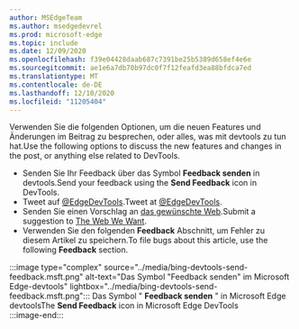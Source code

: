 ```yaml
---
author: MSEdgeTeam
ms.author: msedgedevrel
ms.prod: microsoft-edge
ms.topic: include
ms.date: 12/09/2020
ms.openlocfilehash: f39e04428daab687c7391be25b5389d658ef4e6e
ms.sourcegitcommit: ae1e6a7db70b97dc0f7f12feafd3ea88bfdca7ed
ms.translationtype: MT
ms.contentlocale: de-DE
ms.lasthandoff: 12/10/2020
ms.locfileid: "11205404"
---
```

<span data-ttu-id="eeacd-101">Verwenden Sie die folgenden Optionen, um die neuen Features und Änderungen im Beitrag zu besprechen, oder alles, was mit devtools zu tun hat.</span><span class="sxs-lookup"><span data-stu-id="eeacd-101">Use the following options to discuss the new features and changes in the post, or anything else related to DevTools.</span></span>  

*   <span data-ttu-id="eeacd-102">Senden Sie Ihr Feedback über das Symbol **Feedback senden** in devtools.</span><span class="sxs-lookup"><span data-stu-id="eeacd-102">Send your feedback using the **Send Feedback** icon in DevTools.</span></span>  
*   <span data-ttu-id="eeacd-103">Tweet auf [@EdgeDevTools][PostTweetEdgeDevTools].</span><span class="sxs-lookup"><span data-stu-id="eeacd-103">Tweet at [@EdgeDevTools][PostTweetEdgeDevTools].</span></span>  
*   <span data-ttu-id="eeacd-104">Senden Sie einen Vorschlag an [das gewünschte Web][TheWebWeWant].</span><span class="sxs-lookup"><span data-stu-id="eeacd-104">Submit a suggestion to [The Web We Want][TheWebWeWant].</span></span>  
*   <span data-ttu-id="eeacd-105">Verwenden Sie den folgenden **Feedback** Abschnitt, um Fehler zu diesem Artikel zu speichern.</span><span class="sxs-lookup"><span data-stu-id="eeacd-105">To file bugs about this article, use the following **Feedback** section.</span></span>  

:::image type="complex" source="../media/bing-devtools-send-feedback.msft.png" alt-text="Das Symbol "Feedback senden" im Microsoft Edge-devtools" lightbox="../media/bing-devtools-send-feedback.msft.png":::
   <span data-ttu-id="eeacd-107">Das Symbol " **Feedback senden** " in Microsoft Edge devtools</span><span class="sxs-lookup"><span data-stu-id="eeacd-107">The **Send Feedback** icon in Microsoft Edge DevTools</span></span>  
:::image-end:::  

<!-- links -->  

[PostTweetEdgeDevTools]: https://twitter.com/intent/tweet?text=@EdgeDevTools "@EdgeDevTools | Einen Tweet Posten"  

[EdgeDevToolsTwitterAccount]: https://twitter.com/EdgeDevTools "@EdgeDevTools Twitter-Konto"  

[GitHubMicrosoftDocsEdgeDeveloperNewIssue]: https://github.com/MicrosoftDocs/edge-developer/issues/new?title=[DevTools%20Docs%20Feedback] "Neues Problem-MicrosoftDocs/Edge-Developer-GitHub"  

[TheWebWeWant]: https://webwewant.fyi "Das gewünschte Web"  
